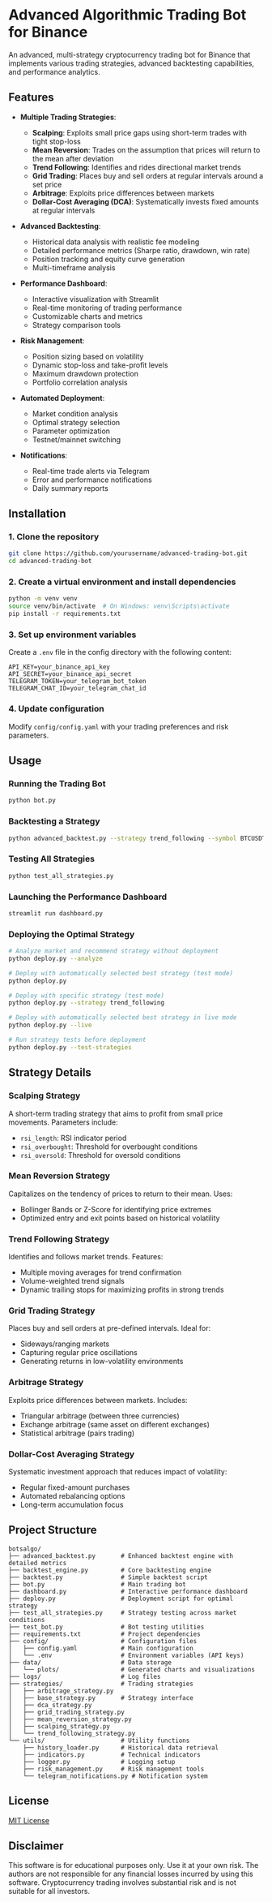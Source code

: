 # Advanced Algorithmic Trading Bot for Binance

An advanced, multi-strategy cryptocurrency trading bot for Binance that implements various trading strategies, advanced backtesting capabilities, and performance analytics.

## Features

- **Multiple Trading Strategies**:
  - **Scalping**: Exploits small price gaps using short-term trades with tight stop-loss
  - **Mean Reversion**: Trades on the assumption that prices will return to the mean after deviation
  - **Trend Following**: Identifies and rides directional market trends
  - **Grid Trading**: Places buy and sell orders at regular intervals around a set price
  - **Arbitrage**: Exploits price differences between markets
  - **Dollar-Cost Averaging (DCA)**: Systematically invests fixed amounts at regular intervals

- **Advanced Backtesting**:
  - Historical data analysis with realistic fee modeling
  - Detailed performance metrics (Sharpe ratio, drawdown, win rate)
  - Position tracking and equity curve generation
  - Multi-timeframe analysis

- **Performance Dashboard**:
  - Interactive visualization with Streamlit
  - Real-time monitoring of trading performance
  - Customizable charts and metrics
  - Strategy comparison tools

- **Risk Management**:
  - Position sizing based on volatility
  - Dynamic stop-loss and take-profit levels
  - Maximum drawdown protection
  - Portfolio correlation analysis

- **Automated Deployment**:
  - Market condition analysis
  - Optimal strategy selection
  - Parameter optimization
  - Testnet/mainnet switching

- **Notifications**:
  - Real-time trade alerts via Telegram
  - Error and performance notifications
  - Daily summary reports

## Installation

### 1. Clone the repository

```bash
git clone https://github.com/yourusername/advanced-trading-bot.git
cd advanced-trading-bot
```

### 2. Create a virtual environment and install dependencies

```bash
python -m venv venv
source venv/bin/activate  # On Windows: venv\Scripts\activate
pip install -r requirements.txt
```

### 3. Set up environment variables

Create a `.env` file in the config directory with the following content:

```env
API_KEY=your_binance_api_key
API_SECRET=your_binance_api_secret
TELEGRAM_TOKEN=your_telegram_bot_token
TELEGRAM_CHAT_ID=your_telegram_chat_id
```

### 4. Update configuration

Modify `config/config.yaml` with your trading preferences and risk parameters.

## Usage

### Running the Trading Bot

```bash
python bot.py
```

### Backtesting a Strategy

```bash
python advanced_backtest.py --strategy trend_following --symbol BTCUSDT --timeframe 1h --period 30d
```

### Testing All Strategies

```bash
python test_all_strategies.py
```

### Launching the Performance Dashboard

```bash
streamlit run dashboard.py
```

### Deploying the Optimal Strategy

```bash
# Analyze market and recommend strategy without deployment
python deploy.py --analyze

# Deploy with automatically selected best strategy (test mode)
python deploy.py

# Deploy with specific strategy (test mode)
python deploy.py --strategy trend_following

# Deploy with automatically selected best strategy in live mode
python deploy.py --live

# Run strategy tests before deployment
python deploy.py --test-strategies
```

## Strategy Details

### Scalping Strategy

A short-term trading strategy that aims to profit from small price movements. Parameters include:

- `rsi_length`: RSI indicator period
- `rsi_overbought`: Threshold for overbought conditions
- `rsi_oversold`: Threshold for oversold conditions

### Mean Reversion Strategy

Capitalizes on the tendency of prices to return to their mean. Uses:

- Bollinger Bands or Z-Score for identifying price extremes
- Optimized entry and exit points based on historical volatility

### Trend Following Strategy

Identifies and follows market trends. Features:

- Multiple moving averages for trend confirmation
- Volume-weighted trend signals
- Dynamic trailing stops for maximizing profits in strong trends

### Grid Trading Strategy

Places buy and sell orders at pre-defined intervals. Ideal for:

- Sideways/ranging markets
- Capturing regular price oscillations
- Generating returns in low-volatility environments

### Arbitrage Strategy

Exploits price differences between markets. Includes:

- Triangular arbitrage (between three currencies)
- Exchange arbitrage (same asset on different exchanges)
- Statistical arbitrage (pairs trading)

### Dollar-Cost Averaging Strategy

Systematic investment approach that reduces impact of volatility:

- Regular fixed-amount purchases
- Automated rebalancing options
- Long-term accumulation focus

## Project Structure

```
botsalgo/
├── advanced_backtest.py       # Enhanced backtest engine with detailed metrics
├── backtest_engine.py         # Core backtesting engine
├── backtest.py                # Simple backtest script
├── bot.py                     # Main trading bot
├── dashboard.py               # Interactive performance dashboard
├── deploy.py                  # Deployment script for optimal strategy
├── test_all_strategies.py     # Strategy testing across market conditions
├── test_bot.py                # Bot testing utilities
├── requirements.txt           # Project dependencies
├── config/                    # Configuration files
│   ├── config.yaml            # Main configuration
│   └── .env                   # Environment variables (API keys)
├── data/                      # Data storage
│   └── plots/                 # Generated charts and visualizations
├── logs/                      # Log files
├── strategies/                # Trading strategies
│   ├── arbitrage_strategy.py
│   ├── base_strategy.py       # Strategy interface
│   ├── dca_strategy.py
│   ├── grid_trading_strategy.py
│   ├── mean_reversion_strategy.py
│   ├── scalping_strategy.py
│   └── trend_following_strategy.py
└── utils/                     # Utility functions
    ├── history_loader.py      # Historical data retrieval
    ├── indicators.py          # Technical indicators
    ├── logger.py              # Logging setup
    ├── risk_management.py     # Risk management tools
    └── telegram_notifications.py # Notification system
```

## License

[MIT License](LICENSE)

## Disclaimer

This software is for educational purposes only. Use it at your own risk. The authors are not responsible for any financial losses incurred by using this software. Cryptocurrency trading involves substantial risk and is not suitable for all investors.